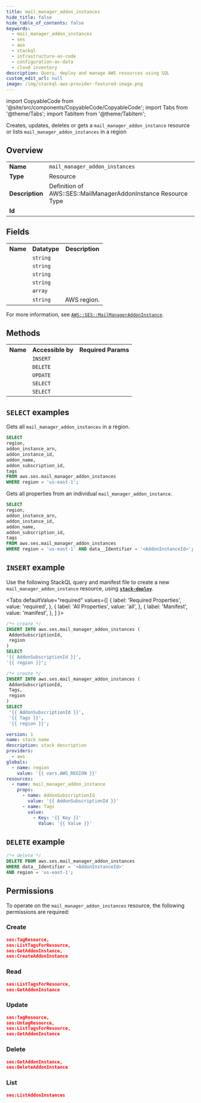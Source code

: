 ```yaml
---
title: mail_manager_addon_instances
hide_title: false
hide_table_of_contents: false
keywords:
  - mail_manager_addon_instances
  - ses
  - aws
  - stackql
  - infrastructure-as-code
  - configuration-as-data
  - cloud inventory
description: Query, deploy and manage AWS resources using SQL
custom_edit_url: null
image: /img/stackql-aws-provider-featured-image.png
---
```


import CopyableCode from '@site/src/components/CopyableCode/CopyableCode';
import Tabs from '@theme/Tabs';
import TabItem from '@theme/TabItem';

Creates, updates, deletes or gets a <code>mail_manager_addon_instance</code> resource or lists <code>mail_manager_addon_instances</code> in a region

## Overview
<table>
<tbody>
<tr><td><b>Name</b></td><td><code>mail_manager_addon_instances</code></td></tr>
<tr><td><b>Type</b></td><td>Resource</td></tr>
<tr><td><b>Description</b></td><td>Definition of AWS::SES::MailManagerAddonInstance Resource Type</td></tr>
<tr><td><b>Id</b></td><td><CopyableCode code="aws.ses.mail_manager_addon_instances" /></td></tr>
</tbody>
</table>

## Fields
<table>
<tbody>
<tr><th>Name</th><th>Datatype</th><th>Description</th></tr><tr><td><CopyableCode code="addon_instance_arn" /></td><td><code>string</code></td><td></td></tr>
<tr><td><CopyableCode code="addon_instance_id" /></td><td><code>string</code></td><td></td></tr>
<tr><td><CopyableCode code="addon_name" /></td><td><code>string</code></td><td></td></tr>
<tr><td><CopyableCode code="addon_subscription_id" /></td><td><code>string</code></td><td></td></tr>
<tr><td><CopyableCode code="tags" /></td><td><code>array</code></td><td></td></tr>
<tr><td><CopyableCode code="region" /></td><td><code>string</code></td><td>AWS region.</td></tr>
</tbody>
</table>

For more information, see <a href="https://docs.aws.amazon.com/AWSCloudFormation/latest/UserGuide/aws-resource-ses-mailmanageraddoninstance.html"><code>AWS::SES::MailManagerAddonInstance</code></a>.

## Methods

<table>
<tbody>
  <tr>
    <th>Name</th>
    <th>Accessible by</th>
    <th>Required Params</th>
  </tr>
  <tr>
    <td><CopyableCode code="create_resource" /></td>
    <td><code>INSERT</code></td>
    <td><CopyableCode code="AddonSubscriptionId, region" /></td>
  </tr>
  <tr>
    <td><CopyableCode code="delete_resource" /></td>
    <td><code>DELETE</code></td>
    <td><CopyableCode code="data__Identifier, region" /></td>
  </tr>
  <tr>
    <td><CopyableCode code="update_resource" /></td>
    <td><code>UPDATE</code></td>
    <td><CopyableCode code="data__Identifier, data__PatchDocument, region" /></td>
  </tr>
  <tr>
    <td><CopyableCode code="list_resources" /></td>
    <td><code>SELECT</code></td>
    <td><CopyableCode code="region" /></td>
  </tr>
  <tr>
    <td><CopyableCode code="get_resource" /></td>
    <td><code>SELECT</code></td>
    <td><CopyableCode code="data__Identifier, region" /></td>
  </tr>
</tbody>
</table>

## `SELECT` examples
Gets all <code>mail_manager_addon_instances</code> in a region.
```sql
SELECT
region,
addon_instance_arn,
addon_instance_id,
addon_name,
addon_subscription_id,
tags
FROM aws.ses.mail_manager_addon_instances
WHERE region = 'us-east-1';
```
Gets all properties from an individual <code>mail_manager_addon_instance</code>.
```sql
SELECT
region,
addon_instance_arn,
addon_instance_id,
addon_name,
addon_subscription_id,
tags
FROM aws.ses.mail_manager_addon_instances
WHERE region = 'us-east-1' AND data__Identifier = '<AddonInstanceId>';
```

## `INSERT` example

Use the following StackQL query and manifest file to create a new <code>mail_manager_addon_instance</code> resource, using [__`stack-deploy`__](https://pypi.org/project/stack-deploy/).

<Tabs
    defaultValue="required"
    values={[
      { label: 'Required Properties', value: 'required', },
      { label: 'All Properties', value: 'all', },
      { label: 'Manifest', value: 'manifest', },
    ]
}>
<TabItem value="required">

```sql
/*+ create */
INSERT INTO aws.ses.mail_manager_addon_instances (
 AddonSubscriptionId,
 region
)
SELECT 
'{{ AddonSubscriptionId }}',
'{{ region }}';
```
</TabItem>
<TabItem value="all">

```sql
/*+ create */
INSERT INTO aws.ses.mail_manager_addon_instances (
 AddonSubscriptionId,
 Tags,
 region
)
SELECT 
 '{{ AddonSubscriptionId }}',
 '{{ Tags }}',
 '{{ region }}';
```
</TabItem>
<TabItem value="manifest">

```yaml
version: 1
name: stack name
description: stack description
providers:
  - aws
globals:
  - name: region
    value: '{{ vars.AWS_REGION }}'
resources:
  - name: mail_manager_addon_instance
    props:
      - name: AddonSubscriptionId
        value: '{{ AddonSubscriptionId }}'
      - name: Tags
        value:
          - Key: '{{ Key }}'
            Value: '{{ Value }}'

```
</TabItem>
</Tabs>

## `DELETE` example

```sql
/*+ delete */
DELETE FROM aws.ses.mail_manager_addon_instances
WHERE data__Identifier = '<AddonInstanceId>'
AND region = 'us-east-1';
```

## Permissions

To operate on the <code>mail_manager_addon_instances</code> resource, the following permissions are required:

### Create
```json
ses:TagResource,
ses:ListTagsForResource,
ses:GetAddonInstance,
ses:CreateAddonInstance
```

### Read
```json
ses:ListTagsForResource,
ses:GetAddonInstance
```

### Update
```json
ses:TagResource,
ses:UntagResource,
ses:ListTagsForResource,
ses:GetAddonInstance
```

### Delete
```json
ses:GetAddonInstance,
ses:DeleteAddonInstance
```

### List
```json
ses:ListAddonInstances
```
